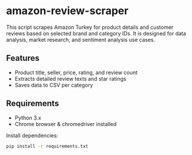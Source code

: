 # amazon-review-scraper

This script scrapes Amazon Turkey for product details and customer reviews based on selected brand and category IDs. It is designed for data analysis, market research, and sentiment analysis use cases.

## Features
- Product title, seller, price, rating, and review count
- Extracts detailed review texts and star ratings
- Saves data to CSV per category

## Requirements

- Python 3.x
- Chrome browser & chromedriver installed

Install dependencies:
```bash
pip install -r requirements.txt
